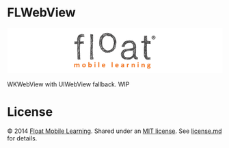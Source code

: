 FLWebView
=========

[![](./float-logo.png)](http://floatlearning.com/)

WKWebView with UIWebView fallback. WIP

# License

&copy; 2014 [Float Mobile Learning](http://floatlearning.com/). Shared under an [MIT license](https://en.wikipedia.org/wiki/MIT_License). See [license.md](./license.md) for details.